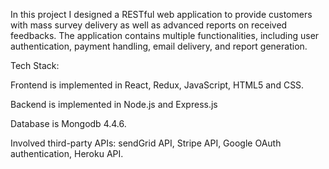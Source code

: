 In this project I designed a RESTful web application to provide customers with mass survey delivery as well as advanced reports on received feedbacks. The application contains multiple functionalities, including user authentication, payment handling, email delivery, and report generation.

Tech Stack:

Frontend is implemented in React, Redux, JavaScript, HTML5 and CSS.

Backend is implemented in Node.js and Express.js

Database is Mongodb 4.4.6.

Involved third-party APIs: sendGrid API, Stripe API, Google OAuth authentication, Heroku API.